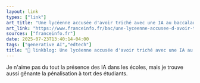 ```yaml
---
layout: link
types: ["link"]
art_title: "Une lycéenne accusée d'avoir triché avec une IA au baccalauréat de philosophie obtient finalement son diplôme"
art_link: "https://www.franceinfo.fr/bac/une-lyceenne-accusee-d-avoir-triche-avec-une-ia-au-baccalaureat-de-philosophie-obtient-finalement-son-diplome_7394389.html#xtor=RSS-3-%5Bgeneral%5D"
sources: ["franceinfo.fr"]
date: 2025-07-23T13:40:14-04:00
tags: ["generative AI","edtech"]
title: "🔗 linkblog: Une lycéenne accusée d'avoir triché avec une IA au baccalauréat de philosophie obtient finalement son diplôme"
---
```

Je n'aime pas du tout la présence des IA dans les écoles, mais je trouve aussi gênante la pénalisation à tort des étudiants.